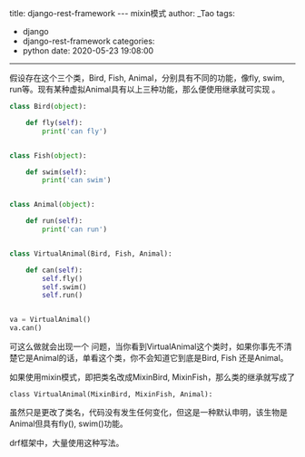 title: django-rest-framework --- mixin模式
author: _Tao
tags:
  - django
  - django-rest-framework
categories:
  - python
date: 2020-05-23 19:08:00
---
假设存在这个三个类，Bird, Fish, Animal，分别具有不同的功能，像fly, swim, run等。现有某种虚拟Animal具有以上三种功能，那么便使用继承就可实现 。

```python
class Bird(object):

	def fly(self):
		print('can fly')


class Fish(object):

	def swim(self):
		print('can swim')


class Animal(object):

	def run(self):
		print('can run')


class VirtualAnimal(Bird, Fish, Animal):

	def can(self):
		self.fly()
		self.swim()
		self.run()


va = VirtualAnimal()
va.can()
```

<!-- more -->

可这么做就会出现一个 问题，当你看到VirtualAnimal这个类时，如果你事先不清楚它是Animal的话，单看这个类，你不会知道它到底是Bird, Fish 还是Animal。

如果使用mixin模式，即把类名改成MixinBird, MixinFish，那么类的继承就写成了

`class VirtualAnimal(MixinBird, MixinFish, Animal):`

虽然只是更改了类名，代码没有发生任何变化，但这是一种默认申明，该生物是Animal但具有fly(), swim()功能。

drf框架中，大量使用这种写法。